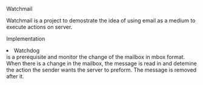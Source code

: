 Watchmail

Watchmail is a project to demostrate the idea of using email as a medium to execute actions on server. 

Implementation

<li>Watchdog</li> is a prerequisite and monitor the change of the mailbox in mbox format. When there is a change in the mailbox, the message is read in and detemine the action the sender wants the server to preform. The message is removed after it.

 
